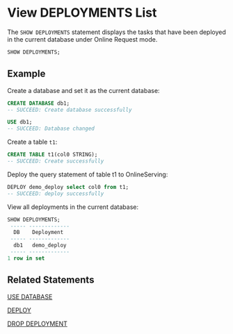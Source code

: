 # View DEPLOYMENTS List

The `SHOW DEPLOYMENTS` statement displays the tasks that have been deployed in the current database under Online Request mode.


```SQL
SHOW DEPLOYMENTS;
```


## Example

Create a database and set it as the current database:

```sql
CREATE DATABASE db1;
-- SUCCEED: Create database successfully

USE db1;
-- SUCCEED: Database changed
```

Create a table `t1`:

```sql
CREATE TABLE t1(col0 STRING);
-- SUCCEED: Create successfully
```

Deploy the query statement of table t1 to OnlineServing:

```sql
DEPLOY demo_deploy select col0 from t1;
-- SUCCEED: deploy successfully
```

View all deployments in the current database:

```sql
SHOW DEPLOYMENTS;
 ----- ------------- 
  DB    Deployment   
 ----- ------------- 
  db1   demo_deploy  
 ----- ------------- 
1 row in set

```

## Related Statements

[USE DATABASE](../ddl/USE_DATABASE_STATEMENT.md)

[DEPLOY ](../deployment_manage/DEPLOY_STATEMENT.md)

[DROP DEPLOYMENT](../deployment_manage/DROP_DEPLOYMENT_STATEMENT.md)

